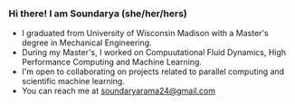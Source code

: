 ### Hi there! I am Soundarya (she/her/hers)

- I graduated from University of Wisconsin Madison with a Master's degree in Mechanical Engineering.
- During my Master's, I worked on Compuutational Fluid Dynamics, High Performance Computing and Machine Learning.
- I'm open to collaborating on projects related to parallel computing and scientific machine learning.
- You can reach me at soundaryarama24@gmail.com

